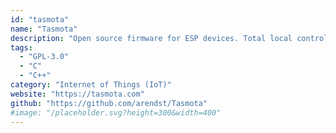 ```yaml
---
id: "tasmota"
name: "Tasmota"
description: "Open source firmware for ESP devices. Total local control with quick setup and updates. Control using MQTT, Web UI, HTTP or serial. Automate using timers, rules or scripts. Integration with home automation solutions."
tags:
  - "GPL-3.0"
  - "C"
  - "C++"
category: "Internet of Things (IoT)"
website: "https://tasmota.com"
github: "https://github.com/arendst/Tasmota"
#image: "/placeholder.svg?height=300&width=400"
---
```


